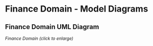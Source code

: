 # Finance Domain - Model Diagrams

## Finance Domain UML Diagram

<!-- ![Finance Domain UML Diagram](../../../img/Finance%20Domain.png) -->

_Finance Domain (click to enlarge)_
